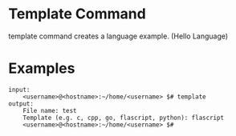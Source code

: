 # Template Command

template command creates a language example. (Hello Language)

# Examples 

```
input:
    <username>@<hostname>:~/home/<username> $# template
output:
    File name: test
    Template (e.g. c, cpp, go, flascript, python): flascript
    <username>@<hostname>:~/home/<username> $#
```
